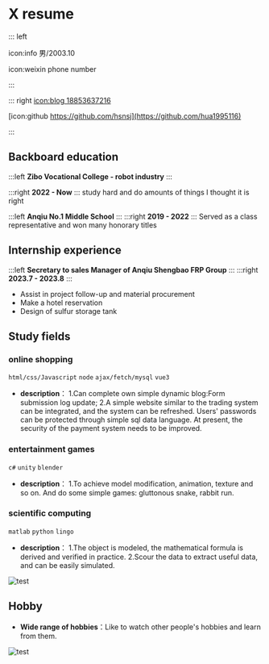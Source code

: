 # X resume

::: left

icon:info 男/2003.10

icon:weixin phone number


:::

::: right
[icon:blog 18853637216](https://qiufeng.blue)

[icon:github https://github.com/hsnsj](https://github.com/hua1995116)



:::

## Backboard education

:::left
**Zibo Vocational College - robot industry**
:::

:::right
**2022 - Now**
:::
study hard and do amounts of things I thought it is right



:::left
**Anqiu No.1 Middle School**
:::
:::right
**2019 - 2022**
:::
Served as a class representative and won many honorary titles

## Internship experience

:::left
**Secretary to sales Manager of Anqiu Shengbao FRP Group**
:::
:::right
**2023.7 - 2023.8**
:::

- Assist in project follow-up and material procurement
- Make a hotel reservation
- Design of sulfur storage tank


## Study fields

### online shopping
`html/css/Javascript` `node` `ajax/fetch/mysql` `vue3`
- **description**：
1.Can complete own simple dynamic blog:Form submission log update;
2.A simple website similar to the trading system can be integrated, and the system can be refreshed. Users' passwords can be protected through simple sql data language. At present, the security of the payment system needs to be improved.
### entertainment games
`c#` `unity` `blender`
  - **description**：
  1.To achieve model modification, animation, texture and so on. And do some simple games: gluttonous snake, rabbit run.
### scientific computing
`matlab`	`python` `lingo` 
 - **description**：
 1.The object is modeled, the mathematical formula is derived and verified in practice.
 2.Scour the data to extract useful data, and can be easily simulated.
 
![test](pic.jpg=20*20)


## Hobby
- **Wide range of hobbies**：Like to watch other people's hobbies and learn from them.

![test](pic.jpg=1*1)
